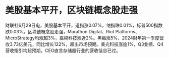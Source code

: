

# 美股基本平开，区块链概念股走强

财联社6月29日电，美股基本平开，道指涨0.07%，纳指跌0.01%，标普500指数跌0.03%。区块链概念股走强，Marathon
Digital、Riot
Platforms、MicroStrategy均涨超3%，嘉楠科技涨近2%。黑莓涨5%，2024财年第一季度营收3.73亿美元，同比增长122%，超出市场预期。美光科技涨逾1%，Q3业绩、Q4营收指引均超预期，CEO直言存储器行业的营收低谷已过。

